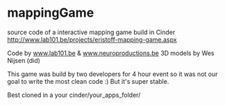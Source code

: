 mappingGame
===========

source code of a interactive mapping game build in Cinder http://www.lab101.be/projects/eristoff-mapping-game.aspx

Code by www.lab101.be & www.neuroproductions.be
3D models by Wes Nijsen (did) 

This game was build by two developers for 4 hour event so it was not our goal to write the most clean code :)
But it's super stable.

Best cloned in a your cinder/your_apps_folder/


